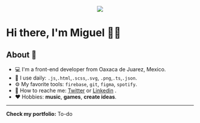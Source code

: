 <p align="center"><img src="https://i.imgur.com/A6bWGFl.gif"/></p>

# Hi there, I'm Miguel 👋🌆

## About 🤔
- 💻 I'm a front-end developer from Oaxaca de Juarez, Mexico. 
- 🧰 I use daily: `.js`,`.html`,`.scss`,`.svg`, `.png`,`.ts`,`.json`.
- ⚙️ My favorite tools: `firebase`, `git`, `figma`, `spotify`.
- 📱 How to reache me: <a href="https://twitter.com/Miguel_Reside?t=L4LqBcHJbVlOc6R7n3b3ew&s=09">Twitter</a> or <a href="https://www.linkedin.com/in/miguel-berm%C3%BAdez-cruz-797395192/">Linkedin</a> .
- ❤️ Hobbies: **music**, **games**, **create ideas**.

---------------------------------------------------------------------------------------------------------------------------------------------------------------------------------

**Check my portfolio:** To-do


